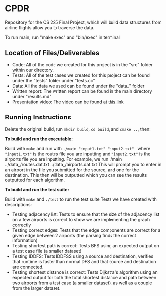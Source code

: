 # CPDR

Repository for the CS 225 Final Project, which will build data structures from airline flights allow you to traverse the data.

To run main, run "make exec" and "bin/exec" in terminal
## Location of Files/Deliverables

 - Code: All of the code we created for this project is in the "src" folder within our directory.
 - Tests: All of the test cases we created for this project can be found under the "tests" folder under "tests.cc"
 - Data: All the data we used can be found under the "data_" folder
 - Written report: The written report can be found in the main directory under "results.md" 
 - Presentation video: The video can be found at [this link](https://youtu.be/IYe8nqEj9VA)

## Running Instructions
Delete the original build, run `mkdir build`, `cd build`, and `cmake ..`, then:

**To build and run the executable:**

Build with `make` and run with `./main "input1.txt" "input2.txt" ` where `"input1.txt"` is the routes file you are inputting and `"input2.txt"` is the airports file you are inputting.
For example, we run ./main ../data_/routes.dat.txt ../data_/airports.dat.txt 
This will prompt you to enter in an airport in the file you submitted for the source, and one for the destination. This then will be outputted which you can  see the results outputted for each algorithm.

 **To build and run the test suite:**

Build with `make` and `./test` to run the test suite 
Tests we have created with descriptions:

 - Testing adjacency list: Tests to ensure that the size of the adjacency list on a few airports is correct to show we are implementing the graph correctly
 - Testing correct edges: Tests that the edge components are correct for a given edge between 2 airports (the parsing finds the correct information)
 - Testing shortest path is correct: Tests BFS using an expected output on a test case file (a smaller dataset)
 - Testing IDDFS: Tests IDDFSS using a source and destination, verifies that runtime is faster than normal DFS and that source and destination are connected.
 - Testing shortest distance is correct: Tests Dijkstra's algorithm using an expected output for both the total shortest distance and path between two airports from a test case (a smaller dataset), as well as a couple from the larger dataset.
